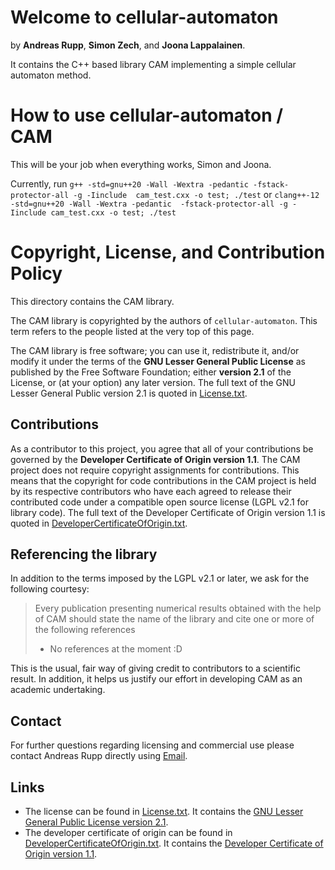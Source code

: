 # Welcome to cellular-automaton

by **Andreas Rupp**, **Simon Zech**, and **Joona Lappalainen**.

It contains the C++ based library CAM implementing a simple cellular automaton method.


# How to use cellular-automaton / CAM

This will be your job when everything works, Simon and Joona.

Currently, run `g++ -std=gnu++20 -Wall -Wextra -pedantic -fstack-protector-all -g -Iinclude 
cam_test.cxx -o test; ./test` or `clang++-12 -std=gnu++20 -Wall -Wextra -pedantic 
-fstack-protector-all -g -Iinclude cam_test.cxx -o test; ./test`


# Copyright, License, and Contribution Policy

This directory contains the CAM library.

The CAM library is copyrighted by the authors of `cellular-automaton`. This term refers to the
people listed at the very top of this page.

The CAM library is free software; you can use it, redistribute it, and/or modify it under the terms
of the <b>GNU Lesser General Public License</b> as published by the Free Software Foundation; either
<b>version 2.1</b> of the License, or (at your option) any later version. The full text of the GNU
Lesser General Public version 2.1 is quoted in [License.txt](License.txt).


## Contributions

As a contributor to this project, you agree that all of your contributions be governed by the
<b>Developer Certificate of Origin version 1.1</b>. The CAM project does not require copyright
assignments for contributions. This means that the copyright for code contributions in the CAM
project is held by its respective contributors who have each agreed to release their contributed
code under a compatible open source license (LGPL v2.1 for library code). The full text of the 
Developer Certificate of Origin version 1.1 is quoted in [DeveloperCertificateOfOrigin.txt](
DeveloperCertificateOfOrigin.txt).


## Referencing the library

In addition to the terms imposed by the LGPL v2.1 or later, we ask for the following courtesy:

> Every publication presenting numerical results obtained with the help of CAM should state the name
> of the library and cite one or more of the following references
> - No references at the moment :D

This is the usual, fair way of giving credit to contributors to a scientific result. In addition, it
helps us justify our effort in developing CAM as an academic undertaking.


## Contact

For further questions regarding licensing and commercial use please contact Andreas Rupp directly
using [Email](mailto:info@rupp.ink).


## Links

- The license can be found in [License.txt](License.txt). It contains the [GNU Lesser General Public
License version 2.1](https://www.gnu.org/licenses/old-licenses/lgpl-2.1.en.html).
- The developer certificate of origin can be found in 
[DeveloperCertificateOfOrigin.txt](DeveloperCertificateOfOrigin.txt). It contains the [Developer 
Certificate of Origin version 1.1](https://developercertificate.org/).
